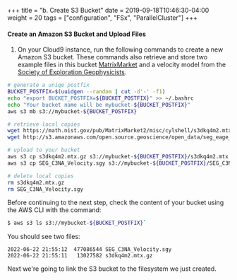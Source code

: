 +++
title = "b. Create S3 Bucket"
date = 2019-09-18T10:46:30-04:00
weight = 20
tags = ["configuration", "FSx", "ParallelCluster"]
+++

#### Create an Amazon S3 Bucket and Upload Files

1. On your Cloud9 instance, run the following commands to create a new Amazon S3 bucket. These commands also retrieve and store two example files in this bucket [MatrixMarket](https://math.nist.gov/MatrixMarket/) and a velocity model from the [Society of Exploration Geophysicists](https://wiki.seg.org/wiki/SEG_C3_45_shot).

```bash
# generate a uniqe postfix
BUCKET_POSTFIX=$(uuidgen --random | cut -d'-' -f1)
echo "export BUCKET_POSTFIX=${BUCKET_POSTFIX}" >> ~/.bashrc
echo "Your bucket name will be mybucket-${BUCKET_POSTFIX}"
aws s3 mb s3://mybucket-${BUCKET_POSTFIX}

# retrieve local copies
wget https://math.nist.gov/pub/MatrixMarket2/misc/cylshell/s3dkq4m2.mtx.gz
wget http://s3.amazonaws.com/open.source.geoscience/open_data/seg_eage_salt/SEG_C3NA_Velocity.sgy

# upload to your bucket
aws s3 cp s3dkq4m2.mtx.gz s3://mybucket-${BUCKET_POSTFIX}/s3dkq4m2.mtx.gz
aws s3 cp SEG_C3NA_Velocity.sgy s3://mybucket-${BUCKET_POSTFIX}/SEG_C3NA_Velocity.sgy

# delete local copies
rm s3dkq4m2.mtx.gz
rm SEG_C3NA_Velocity.sgy
```

Before continuing to the next step, check the content of your bucket using the AWS CLI with the command:

```bash
$ aws s3 ls s3://mybucket-${BUCKET_POSTFIX}` 
```

You should see two files:

```
2022-06-22 21:55:12  477086544 SEG_C3NA_Velocity.sgy
2022-06-22 21:55:11   13027582 s3dkq4m2.mtx.gz
```

Next we're going to link the S3 bucket to the filesystem we just created.
